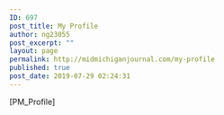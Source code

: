 ```yaml
---
ID: 697
post_title: My Profile
author: ng23055
post_excerpt: ""
layout: page
permalink: http://midmichiganjournal.com/my-profile
published: true
post_date: 2019-07-29 02:24:31
---
```

[PM_Profile]
